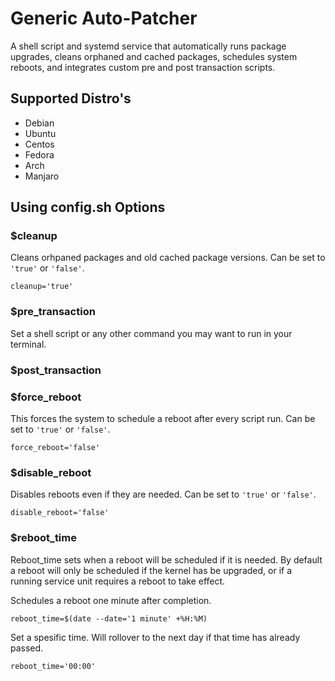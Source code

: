 # Generic Auto-Patcher
A shell script and systemd service that automatically runs package upgrades, cleans orphaned and cached packages, schedules system reboots, and integrates custom pre and post transaction scripts.

## Supported Distro's
- Debian
- Ubuntu
- Centos
- Fedora
- Arch
- Manjaro

## Using config.sh Options

### $cleanup
Cleans orhpaned packages and old cached package versions. Can be set to `'true'` or `'false'`.

```cleanup='true'```

### $pre_transaction
Set a shell script or any other command you may want to run in your terminal.



### $post_transaction

### $force_reboot
This forces the system to schedule a reboot after every script run. Can be set to `'true'` or `'false'`.

```force_reboot='false'```

### $disable_reboot
Disables reboots even if they are needed. Can be set to `'true'` or `'false'`.

```disable_reboot='false'```

### $reboot_time 
Reboot_time sets when a reboot will be scheduled if it is needed. By default a reboot will only be scheduled if the kernel has be upgraded, or if a running service unit requires a reboot to take effect.

Schedules a reboot one minute after completion.

```reboot_time=$(date --date='1 minute' +%H:%M)```

Set a spesific time. Will rollover to the next day if that time has already passed.

```reboot_time='00:00'```
